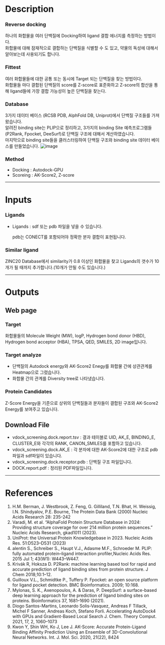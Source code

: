 # Description

### Reverse docking
하나의 화합물을 여러 단백질에 Docking하여 ligand 결합 에너지를 측정하는 방법이다. \
화합물에 대해 잠재적으로 결합하는 단백질을 식별할 수 도 있고, 약물의 독성에 대해서 알아보는데 사용되기도 합니다.

### Fittest
 여러 화합물들에 대한 공통 또는 동시에 Target 되는 단백질을 찾는 방법이다. \
 화합물들 마다 결합된 단백질의 score를 Z-score로 표준화하고 Z-score의 합산을 통해 ligand들에 가장 결합 가능성이 높은 단백질을 찾는다. 

### Database
 3가지 데이터 베이스 (RCSB PDB, AlphFold DB, Uniprot)에서 단백질 구조들를 가져왔습니다. \
 알려진 binding site는 PLIP으로 정리하고, 3가지의 binding Site 예측프로그램들 (P2Rank, Fpocket, DeeSurf)로 단백질 구조에 대해서 계산하였습니다. \
 마지막으로 binding site들을 클러스터링하여 단백질 구조와 binding site 데이터 베이스를 만들었습니다. 
![image](https://github.com/arontier/ad3-descs/assets/98073046/dc7cad49-3733-4bc1-885b-4c7af2439b2b)


### Method
* Docking : Autodock-GPU
* Scoreing : AK-Score2, Z-score

---------------------
# Inputs
### Ligands
 - Ligands : sdf 또는 pdb 파일을 넣을 수 있습니다.

   pdb는 CONECT를 포함되어야 정확한 분자 결합이 표현됩니다.
### Similar ligand
ZINC20 Database에서 similarity가 0.8 이상인 화합물을 찾고 Ligands의 갯수가 10개가 될 때까지 추가합니다.(10개가 안될 수도 있습니다.)

---------------------
# Outputs
## Web page
### Target
화합물들의 Molecule Weight (MW), logP, Hydrogen bond donor (HBD), Hydrogen bond acceptor (HBA), TPSA, QED, SMILES, 2D image입니다.

### Target analyze

 - 단백질의 Autodock energy와 AK-Score2 Enegy를 화합물 간에 상관관계를 Heatmap으로 그렸습니다.
 - 화합물 간의 관계를 Diversity tree로 나타냈습니다.

### Protein Candidates 
Z-Score Energy을 기준으로 상위의 단백질들과 분자들이 결합된 구조와 AK-Score2 Energy를 보여주고 있습니다.


## Download File
 - vdock_screening.dock.report.tsv : 결과 테이블로 UID, AK_E, BINDING_E, CLUSTER_E와 각각의 RANK, CANON_SMILES를 포함하고 있습니다.
 - vdock_screening.dock.AK_E : 각 분자에 대한 AK-Score2에 대한 구조로 pdb파일과 sdf파일이 있습니다.
 - vdock_screening.dock.receptor.pdb : 단백질 구조 파일입니다.
 - DOCK.report.pdf : 정리된 PDF파일입니다.
 
---------------------

# References
1. H.M. Berman, J. Westbrook, Z. Feng, G. Gilliland, T.N. Bhat, H. Weissig, I.N. Shindyalov, P.E. Bourne, The Protein Data Bank (2000) Nucleic Acids Research 28: 235-242
2. Varadi, M. et al. “AlphaFold Protein Structure Database in 2024: Providing structure coverage for over 214 million protein sequences.” Nucleic Acids Research, gkad1011 (2023).
3. UniProt: the Universal Protein Knowledgebase in 2023. Nucleic Acids Res. 51:D523–D531 (2023)
4. alentin S., Schreiber S., Haupt V.J., Adasme M.F., Schroeder M. PLIP: fully automated protein–ligand interaction profiler,Nucleic Acids Res. 2015 Jul 1; 43(W1): W443–W447.
5. Krivák R, Hoksza D. P2Rank: machine learning based tool for rapid and accurate prediction of ligand binding sites from protein structure. J Chem 2018;10:1–12.
6. Guilloux V.L., Schmidtke P., Tuffery P. Fpocket: an open source platform for ligand pocket detection. BMC Bioinformatics. 2009; 10:168.
7. Mylonas, S. K., Axenopoulos, A. & Daras, P. DeepSurf: a surface-based deep learning approach for the prediction of ligand binding sites on proteins. Bioinformatics 37, 1681–1690 (2021).
8. Diogo Santos-Martins, Leonardo Solis-Vasquez, Andreas F Tillack, Michel F Sanner, Andreas Koch, Stefano Forli. Accelerating AutoDock4 with GPUs and Gradient-Based Local Search J. Chem. Theory Comput. 2021, 17, 2, 1060–1073
9. Kwon Y, Shin WH, Ko J, Lee J. AK-Score: Accurate Protein-Ligand Binding Affinity Prediction Using an Ensemble of 3D-Convolutional Neural Networks. Int. J. Mol. Sci. 2020, 21(22), 8424
